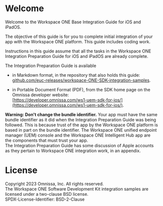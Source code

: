 # Welcome
Welcome to the Workspace ONE Base Integration Guide for iOS and iPadOS.

The objective of this guide is for you to complete initial integration of your
app with the Workspace ONE platform. This guide includes coding work.

Instructions in this guide assume that all the tasks in the Workspace ONE
Integration Preparation Guide for iOS and iPadOS are already complete.

The Integration Preparation Guide is available

-   in Markdown format, in the repository that also holds this guide:  
    [github.com/euc-releases/workspace-ONE-SDK-integration-samples](https://github.com/euc-releases/workspace-ONE-SDK-integration-samples).

-   in Portable Document Format (PDF), from the SDK home page on the Omnissa
    developer website:  
    [https://developer.omnissa.com/ws1-uem-sdk-for-ios/](https://developer.omnissa.com/ws1-uem-sdk-for-ios/).

**Warning: Don't change the bundle identifier.** Your app must have the same
bundle identifier as it did when the Integration Preparation Guide was being
followed. This is because trust of the app by the Workspace ONE platform is
based in part on the bundle identifier. The Workspace ONE unified endpoint
manager (UEM) console and the Workspace ONE Intelligent Hub app are the
components that must trust your app.  
The Integration Preparation Guide has some discussion of Apple accounts as they
pertain to Workspace ONE integration work, in an appendix.

# License
Copyright 2023 Omnissa, Inc. All rights reserved.  
The Workspace ONE Software Development Kit integration samples are licensed
under a two-clause BSD license.  
SPDX-License-Identifier: BSD-2-Clause